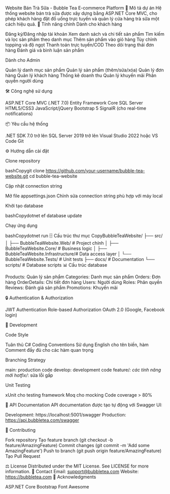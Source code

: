 Website Bán Trà Sữa - Bubble Tea E-commerce Platform
📝 Mô tả dự án
Hệ thống website bán trà sữa được xây dựng bằng ASP.NET Core MVC, cho phép khách hàng đặt đồ uống trực tuyến và quản lý cửa hàng trà sữa một cách hiệu quả.
🚀 Tính năng chính
Dành cho khách hàng

Đăng ký/Đăng nhập tài khoản
Xem danh sách và chi tiết sản phẩm
Tìm kiếm và lọc sản phẩm theo danh mục
Thêm sản phẩm vào giỏ hàng
Tùy chỉnh topping và độ ngọt
Thanh toán trực tuyến/COD
Theo dõi trạng thái đơn hàng
Đánh giá và bình luận sản phẩm

Dành cho Admin

Quản lý danh mục sản phẩm
Quản lý sản phẩm (thêm/sửa/xóa)
Quản lý đơn hàng
Quản lý khách hàng
Thống kê doanh thu
Quản lý khuyến mãi
Phân quyền người dùng

🛠 Công nghệ sử dụng

ASP.NET Core MVC (.NET 7.0)
Entity Framework Core
SQL Server
HTML5/CSS3
JavaScript/jQuery
Bootstrap 5
SignalR (cho real-time notifications)

📦 Yêu cầu hệ thống

.NET SDK 7.0 trở lên
SQL Server 2019 trở lên
Visual Studio 2022 hoặc VS Code
Git

⚙️ Hướng dẫn cài đặt

Clone repository

bashCopygit clone https://github.com/your-username/bubble-tea-website.git
cd bubble-tea-website

Cập nhật connection string


Mở file appsettings.json
Chỉnh sửa connection string phù hợp với máy local


Khởi tạo database

bashCopydotnet ef database update

Chạy ứng dụng

bashCopydotnet run
🗄️ Cấu trúc thư mục
CopyBubbleTeaWebsite/
├── src/
│   ├── BubbleTeaWebsite.Web/           # Project chính
│   ├── BubbleTeaWebsite.Core/          # Business logic
│   ├── BubbleTeaWebsite.Infrastructure/# Data access layer
│   └── BubbleTeaWebsite.Tests/         # Unit tests
├── docs/                               # Documentation
└── scripts/                            # Database scripts
📊 Cấu trúc database

Products: Quản lý sản phẩm
Categories: Danh mục sản phẩm
Orders: Đơn hàng
OrderDetails: Chi tiết đơn hàng
Users: Người dùng
Roles: Phân quyền
Reviews: Đánh giá sản phẩm
Promotions: Khuyến mãi

🔒 Authentication & Authorization

JWT Authentication
Role-based Authorization
OAuth 2.0 (Google, Facebook login)

🔨 Development

Code Style


Tuân thủ C# Coding Conventions
Sử dụng English cho tên biến, hàm
Comment đầy đủ cho các hàm quan trọng


Branching Strategy


main: production code
develop: development code
feature/*: các tính năng mới
hotfix/*: sửa lỗi gấp


Unit Testing


xUnit cho testing framework
Moq cho mocking
Code coverage > 80%

📝 API Documentation
API documentation được tạo tự động với Swagger UI:

Development: https://localhost:5001/swagger
Production: https://api.bubbletea.com/swagger

🤝 Contributing

Fork repository
Tạo feature branch (git checkout -b feature/AmazingFeature)
Commit changes (git commit -m 'Add some AmazingFeature')
Push to branch (git push origin feature/AmazingFeature)
Tạo Pull Request

⚖️ License
Distributed under the MIT License. See LICENSE for more information.
📧 Contact
Email: support@bubbletea.com
Website: https://bubbletea.com
🙏 Acknowledgments

ASP.NET Core
Bootstrap
Font Awesome
